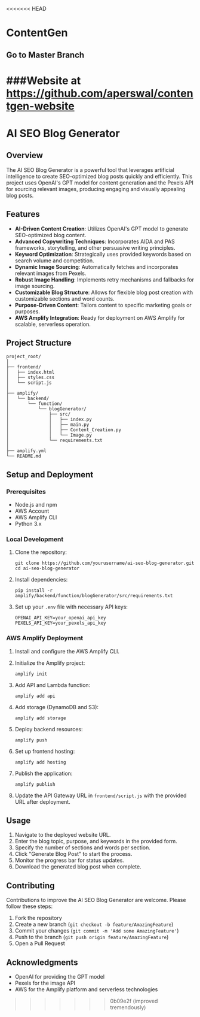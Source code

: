 <<<<<<< HEAD
# ContentGen

## Go to Master Branch

###Website at https://github.com/aperswal/contentgen-website
=======
# AI SEO Blog Generator

## Overview

The AI SEO Blog Generator is a powerful tool that leverages artificial intelligence to create SEO-optimized blog posts quickly and efficiently. This project uses OpenAI's GPT model for content generation and the Pexels API for sourcing relevant images, producing engaging and visually appealing blog posts.

## Features

- **AI-Driven Content Creation**: Utilizes OpenAI's GPT model to generate SEO-optimized blog content.
- **Advanced Copywriting Techniques**: Incorporates AIDA and PAS frameworks, storytelling, and other persuasive writing principles.
- **Keyword Optimization**: Strategically uses provided keywords based on search volume and competition.
- **Dynamic Image Sourcing**: Automatically fetches and incorporates relevant images from Pexels.
- **Robust Image Handling**: Implements retry mechanisms and fallbacks for image sourcing.
- **Customizable Blog Structure**: Allows for flexible blog post creation with customizable sections and word counts.
- **Purpose-Driven Content**: Tailors content to specific marketing goals or purposes.
- **AWS Amplify Integration**: Ready for deployment on AWS Amplify for scalable, serverless operation.

## Project Structure

```
project_root/
│
├── frontend/
│   ├── index.html
│   ├── styles.css
│   └── script.js
│
├── amplify/
│   └── backend/
│       └── function/
│           └── blogGenerator/
│               ├── src/
│               │   ├── index.py
│               │   ├── main.py
│               │   ├── Content_Creation.py
│               │   └── Image.py
│               └── requirements.txt
│
├── amplify.yml
└── README.md
```

## Setup and Deployment

### Prerequisites

- Node.js and npm
- AWS Account
- AWS Amplify CLI
- Python 3.x

### Local Development

1. Clone the repository:
   ```
   git clone https://github.com/yourusername/ai-seo-blog-generator.git
   cd ai-seo-blog-generator
   ```

2. Install dependencies:
   ```
   pip install -r amplify/backend/function/blogGenerator/src/requirements.txt
   ```

3. Set up your `.env` file with necessary API keys:
   ```
   OPENAI_API_KEY=your_openai_api_key
   PEXELS_API_KEY=your_pexels_api_key
   ```

### AWS Amplify Deployment

1. Install and configure the AWS Amplify CLI.

2. Initialize the Amplify project:
   ```
   amplify init
   ```

3. Add API and Lambda function:
   ```
   amplify add api
   ```

4. Add storage (DynamoDB and S3):
   ```
   amplify add storage
   ```

5. Deploy backend resources:
   ```
   amplify push
   ```

6. Set up frontend hosting:
   ```
   amplify add hosting
   ```

7. Publish the application:
   ```
   amplify publish
   ```

8. Update the API Gateway URL in `frontend/script.js` with the provided URL after deployment.

## Usage

1. Navigate to the deployed website URL.
2. Enter the blog topic, purpose, and keywords in the provided form.
3. Specify the number of sections and words per section.
4. Click "Generate Blog Post" to start the process.
5. Monitor the progress bar for status updates.
6. Download the generated blog post when complete.

## Contributing

Contributions to improve the AI SEO Blog Generator are welcome. Please follow these steps:

1. Fork the repository
2. Create a new branch (`git checkout -b feature/AmazingFeature`)
3. Commit your changes (`git commit -m 'Add some AmazingFeature'`)
4. Push to the branch (`git push origin feature/AmazingFeature`)
5. Open a Pull Request

## Acknowledgments

- OpenAI for providing the GPT model
- Pexels for the image API
- AWS for the Amplify platform and serverless technologies
>>>>>>> 0b09e2f (improved tremendously)
